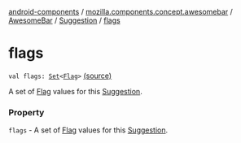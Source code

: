 [android-components](../../../index.md) / [mozilla.components.concept.awesomebar](../../index.md) / [AwesomeBar](../index.md) / [Suggestion](index.md) / [flags](./flags.md)

# flags

`val flags: `[`Set`](https://kotlinlang.org/api/latest/jvm/stdlib/kotlin.collections/-set/index.html)`<`[`Flag`](-flag/index.md)`>` [(source)](https://github.com/mozilla-mobile/android-components/blob/master/components/concept/awesomebar/src/main/java/mozilla/components/concept/awesomebar/AwesomeBar.kt#L94)

A set of [Flag](-flag/index.md) values for this [Suggestion](index.md).

### Property

`flags` - A set of [Flag](-flag/index.md) values for this [Suggestion](index.md).